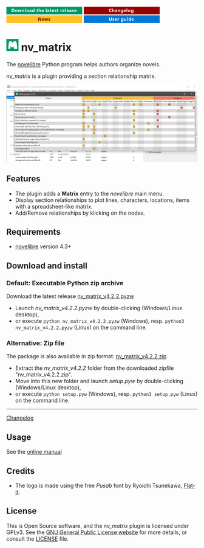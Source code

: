 [![Download the latest release](docs/img/download-button.png)](https://github.com/peter88213/nv_matrix/raw/main/dist/nv_matrix_v4.2.2.pyzw)
[![Changelog](docs/img/changelog-button.png)](docs/changelog.md)
[![News](docs/img/news-button.png)](https://github.com/peter88213/novelibre/discussions/1)
[![Online help](docs/img/help-button.png)](https://peter88213.github.io/nvhelp-en/nv_matrix/)


# ![M](icons/mLogo32.png) nv_matrix

The [novelibre](https://github.com/peter88213/novelibre/) Python program helps authors organize novels.  

*nv_matrix* is a plugin providing a section relationship matrix. 

![Screenshot](docs/Screenshots/screen01.png)

## Features

- The plugin adds a **Matrix** entry to the *novelibre* main menu.
- Display section relationships to plot lines, characters, locations, items with a spreadsheet-like matrix.
- Add/Remove relationships by klicking on the nodes.

## Requirements

- [novelibre](https://github.com/peter88213/novelibre/) version 4.3+

## Download and install

### Default: Executable Python zip archive

Download the latest release [nv_matrix_v4.2.2.pyzw](https://github.com/peter88213/nv_matrix/raw/main/dist/nv_matrix_v4.2.2.pyzw)

- Launch *nv_matrix_v4.2.2.pyzw* by double-clicking (Windows/Linux desktop),
- or execute `python nv_matrix_v4.2.2.pyzw` (Windows), resp. `python3 nv_matrix_v4.2.2.pyzw` (Linux) on the command line.

### Alternative: Zip file

The package is also available in zip format: [nv_matrix_v4.2.2.zip](https://github.com/peter88213/nv_matrix/raw/main/dist/nv_matrix_v4.2.2.zip)

- Extract the *nv_matrix_v4.2.2* folder from the downloaded zipfile "nv_matrix_v4.2.2.zip".
- Move into this new folder and launch *setup.pyw* by double-clicking (Windows/Linux desktop), 
- or execute `python setup.pyw` (Windows), resp. `python3 setup.pyw` (Linux) on the command line.

---

[Changelog](docs/changelog.md)

## Usage

See the [online manual](https://peter88213.github.io/nvhelp-en/nv_matrix/)

## Credits

- The logo is made using the free *Pusab* font by Ryoichi Tsunekawa, [Flat-it](http://flat-it.com/).

## License

This is Open Source software, and the *nv_matrix* plugin is licensed under GPLv3. See the
[GNU General Public License website](https://www.gnu.org/licenses/gpl-3.0.en.html) for more
details, or consult the [LICENSE](https://github.com/peter88213/nv_matrix/blob/main/LICENSE) file.
